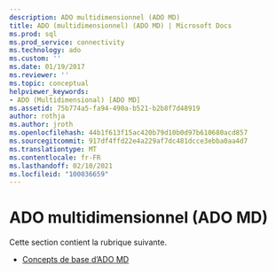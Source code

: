 ```yaml
---
description: ADO multidimensionnel (ADO MD)
title: ADO (multidimensionnel) (ADO MD) | Microsoft Docs
ms.prod: sql
ms.prod_service: connectivity
ms.technology: ado
ms.custom: ''
ms.date: 01/19/2017
ms.reviewer: ''
ms.topic: conceptual
helpviewer_keywords:
- ADO (Multidimensional) [ADO MD]
ms.assetid: 75b774a5-fa94-490a-b521-b2b8f7d48919
author: rothja
ms.author: jroth
ms.openlocfilehash: 44b1f613f15ac420b79d10b0d97b610680acd857
ms.sourcegitcommit: 917df4ffd22e4a229af7dc481dcce3ebba0aa4d7
ms.translationtype: MT
ms.contentlocale: fr-FR
ms.lasthandoff: 02/10/2021
ms.locfileid: "100036659"
---
```

# <a name="ado-multidimensional-ado-md"></a>ADO multidimensionnel (ADO MD)
Cette section contient la rubrique suivante.  
  
-   [Concepts de base d’ADO MD](./ado-md-fundamentals.md)